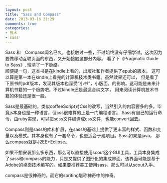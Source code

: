 ```yaml
---
layout: post
title: "Sass and Compass"
date: 2013-03-16 21:29
comments: true
categories: 
- 技术
- sass
---
```


Sass 和　Compass闻名已久，也接触过一些，不过始终没有仔细学过。这次因为要做移动互联页面的东西，又开始接触这部分内容。
看了下《Pragmatic Guide to Sass》, 理清了一下脉络。  
顺便提一句，这本书是在kindle上看的，出版社和作者提供了epub的版本。  这可以算是第一本在kindle上看完的计算机技术类书籍。虽然效果还可以，
但是看了下原书的pdf版本，发现其版本也深受“小书”，小版面，的影响。这可能是未来计算机书籍的一个趋势吧。不过kindle还是最适合纯文字，
用来阅读计算机技术书籍的体验还是很一般。


Sass是最基础的，类似coffeeScript对Css的改写，当然引入的内容要多的多。毕竟js本身也是一种语言，但css很难算的上是一门编程语言。
Sass有自己的运行命令，由ruby实现，可以把scss文件编译成css文件，也能convert回去。

Compass则是sass的库和扩展，在sass的基础上提供了更丰富的样式、函数和变量以及模式。其本身也有了一套命令，也更适合于建项目。Sass如果是java，
那么compass就是J2EE+Eclipse。

如果不想安装那么多东西，那么可以直接使用scout这个GUI工具，工具本身集成了sass和compass的能力，只是又提供了图形化的集成界面。该界面可能是基于
Adobe的桌面技术编写的。如果要推荐美工使用sass，那么可以从scout入手。

compass是很神奇的，而它的spriting堪称神奇中的神奇。




